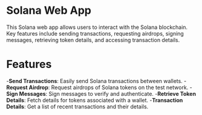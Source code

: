 # Solana Web App
This Solana web app allows users to interact with the Solana blockchain. Key features include sending transactions, requesting airdrops, signing messages, retrieving token details, and accessing transaction details.

# Features
-**Send Transactions**: Easily send Solana transactions between wallets.
-**Request Airdrop**: Request airdrops of Solana tokens on the test network.
-**Sign Messages**: Sign messages to verify and authenticate.
-**Retrieve Token Details**: Fetch details for tokens associated with a wallet.
-**Transaction Details**: Get a list of recent transactions and their details.